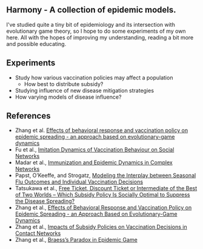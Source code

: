 ## Harmony - A collection of epidemic models. 

I've studied quite a tiny bit of epidemiology and its intersection with evolutionary game theory, so I hope to do some experiments
of my own here. All with the hopes of improving my understanding, reading a bit more and possible educating.

## Experiments

- Study how various vaccination policies may affect a population
  - How best to distribute subsidy?
- Studying influence of new disease mitigation strategies
- How varying models of disease influence?

## References

- Zhang et al. [Effects of behavioral response and vaccination policy on epidemic spreading - an approach based on evolutionary-game dynamics](https://www.nature.com/articles/srep05666)
- Fu et al., [Imitation Dynamics of Vaccination Behaviour on Social Networks](https://royalsocietypublishing.org/doi/10.1098/rspb.2010.1107)
- Madar et al., [Immunization and Epidemic Dynamics in Complex Networks](https://link.springer.com/article/10.1140/epjb/e2004-00119-8)
- Papst, O’Keeffe, and Strogatz, [Modeling the Interplay between Seasonal Flu Outcomes and Individual Vaccination Decisions](https://arxiv.org/abs/2101.07926)
- Tatsukawa et al., [Free Ticket, Discount Ticket or Intermediate of the Best of Two Worlds – Which Subsidy Policy Is Socially Optimal to Suppress the Disease Spreading?](https://www.sciencedirect.com/science/article/abs/pii/S0022519321001041)
- Zhang et al., [Effects of Behavioral Response and Vaccination Policy on Epidemic Spreading - an Approach Based on Evolutionary-Game Dynamics](https://www.nature.com/articles/srep05666)
- Zhang et al., [Impacts of Subsidy Policies on Vaccination Decisions in Contact Networks](https://journals.aps.org/pre/abstract/10.1103/PhysRevE.88.012813)
- Zhang et al., [Braess’s Paradox in Epidemic Game](https://www.ncbi.nlm.nih.gov/pmc/articles/PMC3836038/)


